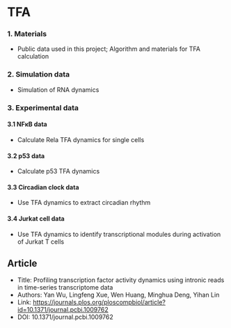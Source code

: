 # TFA
### 1. Materials
+ Public data used in this project; Algorithm and materials for TFA calculation
### 2. Simulation data
+ Simulation of RNA dynamics
### 3. Experimental data
#### 3.1 NFκB data
+ Calculate Rela TFA dynamics for single cells
#### 3.2 p53 data
+ Calculate p53 TFA dynamics
#### 3.3 Circadian clock data
+ Use TFA dynamics to extract circadian rhythm
#### 3.4 Jurkat cell data
+ Use TFA dynamics to identify transcriptional modules during activation of Jurkat T cells
## Article
+ Title: Profiling transcription factor activity dynamics using intronic reads in time-series transcriptome data
+ Authors: Yan Wu, Lingfeng Xue, Wen Huang, Minghua Deng, Yihan Lin 
+ Link: https://journals.plos.org/ploscompbiol/article?id=10.1371/journal.pcbi.1009762
+ DOI: 10.1371/journal.pcbi.1009762
